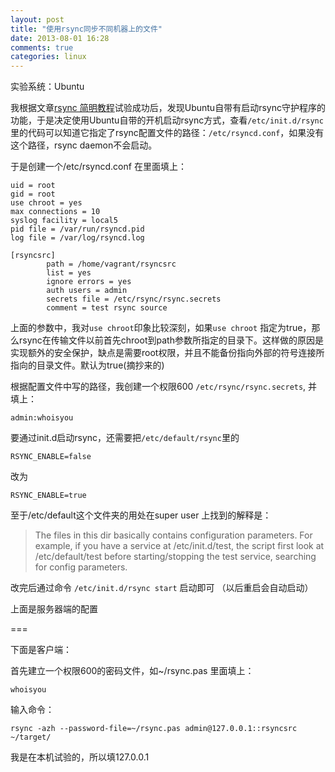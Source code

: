 ```yaml
---
layout: post
title: "使用rsync同步不同机器上的文件"
date: 2013-08-01 16:28
comments: true
categories: linux
---
```



实验系统：Ubuntu

我根据文章[rsync 简明教程](http://waiting.iteye.com/blog/643171)试验成功后，发现Ubuntu自带有启动rsync守护程序的功能，于是决定使用Ubuntu自带的开机启动rsync方式，查看```/etc/init.d/rsync```里的代码可以知道它指定了rsync配置文件的路径：```/etc/rsyncd.conf```，如果没有这个路径，rsync daemon不会启动。


于是创建一个/etc/rsyncd.conf 在里面填上：

```
uid = root
gid = root
use chroot = yes
max connections = 10
syslog facility = local5
pid file = /var/run/rsyncd.pid
log file = /var/log/rsyncd.log

[rsyncsrc]
        path = /home/vagrant/rsyncsrc
        list = yes
        ignore errors = yes
        auth users = admin
        secrets file = /etc/rsync/rsync.secrets
        comment = test rsync source
```

上面的参数中，我对```use chroot```印象比较深刻，如果```use chroot``` 指定为true，那么rsync在传输文件以前首先chroot到path参数所指定的目录下。这样做的原因是实现额外的安全保护，缺点是需要root权限，并且不能备份指向外部的符号连接所指向的目录文件。默认为true(摘抄来的)

<!-- more -->

根据配置文件中写的路径，我创建一个权限600 ```/etc/rsync/rsync.secrets```, 并填上：

```
admin:whoisyou
```

要通过init.d启动rsync，还需要把```/etc/default/rsync```里的

```
RSYNC_ENABLE=false
```

改为

```
RSYNC_ENABLE=true
``` 

至于/etc/default这个文件夹的用处在super user 上找到的解释是：
>The files in this dir basically contains configuration parameters. For example, if you have a service at /etc/init.d/test, the script first look at /etc/default/test before starting/stopping the test service, searching for config parameters.


改完后通过命令 ```/etc/init.d/rsync start``` 启动即可 （以后重启会自动启动）


上面是服务器端的配置

===

下面是客户端：

首先建立一个权限600的密码文件，如~/rsync.pas 里面填上：

```
whoisyou
```


输入命令：

```
rsync -azh --password-file=~/rsync.pas admin@127.0.0.1::rsyncsrc ~/target/
```

我是在本机试验的，所以填127.0.0.1


